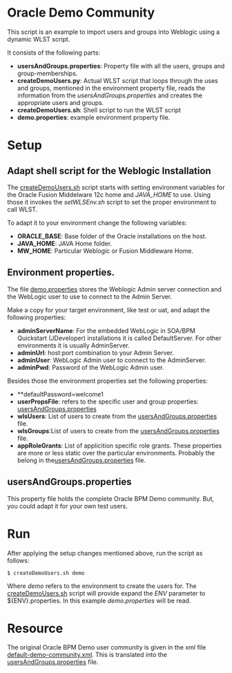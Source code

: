 # Oracle Demo Community
This script is an example to import users and groups into Weblogic using a dynamic WLST script. 

It consists of the following parts:
* **usersAndGroups.properties**: Property file with all the users, groups and group-memberships.
* **createDemoUsers.py**: Actual WLST script that loops through the uses and groups, mentioned in the environment property file, reads the information from the _usersAndGroups.properties_ and creates the appropriate users and groups.
* **createDemoUsers.sh**: Shell script to run the WLST script
* **demo.properties**:  example environment property file.

# Setup
## Adapt shell script for the Weblogic Installation
The [createDemoUsers.sh](createDemoUsers.sh) script starts with setting environment variables for the Oracle Fusion Middelware 12c home and _JAVA_HOME_ to use. Using those it invokes the _setWLSEnv.sh_ script to set the proper environment to call WLST.

To adapt it to your environment change the following variables:
* **ORACLE_BASE**: Base folder of the Oracle installations on the host.
* **JAVA_HOME**: JAVA Home folder.
* **MW_HOME**: Particular Weblogic or Fusion Middleware Home.

## Environment properties.
The file [demo.properties](demo.properties) stores the Weblogic Admin server connection and the WebLogic user to use to connect to the Admin Server.

Make a copy for your target environment, like test or uat, and adapt the following properties:
* **adminServerName**: For the embedded WebLogic in SOA/BPM Quickstart (JDeveloper) installations it is called DefaultServer. For other environments it is usually AdminServer.
* **adminUrl**: host:port combination to your Admin Server. 
* **adminUser**: WebLogic Admin user to connect to the AdminServer.
* **adminPwd**: Password of the WebLogic Admin user.

Besides those the environment properties set the following properties:
* **defaultPassword=welcome1
* **userPropsFile**: refers to the specific user and group properties: [usersAndGroups.properties](usersAndGroups.properties)
* **wlsUsers**: List of users to create from the [usersAndGroups.properties](usersAndGroups.properties) file.
* **wlsGroups**:List of users to create from the [usersAndGroups.properties](usersAndGroups.properties) file.
* **appRoleGrants**: List of applicition specific role grants.
These properties are more or less static over the particular environments. Probably the belong in the[usersAndGroups.properties](usersAndGroups.properties) file.

## usersAndGroups.properties
This property file holds the complete Oracle BPM Demo community. But, you could adapt it for your own test users.

# Run
After applying the setup changes mentioned above, run the script as follows:

````
$ createDemoUsers.sh demo
````

Where _demo_ refers to the environment to create the users for. The [createDemoUsers.sh](createDemoUsers.sh) script will provide expand the _ENV_ parameter to ${ENV}.properties. In this example _demo.properties_ will be read.

# Resource
The original Oracle BPM Demo user community is given in the xml file [default-demo-community.xml](default-demo-community.xml). This is translated into the [usersAndGroups.properties](usersAndGroups.properties) file.
